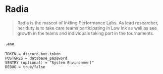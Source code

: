 # Radia
> Radia is the mascot of Inkling Performance Labs. As lead researcher, her duty is to take care teams participating in Low Ink as well as see growth in the teams and individuals taking part in the tournaments.

<!-- Banner -->

#### `.env`
```
TOKEN = discord.bot.token
POSTGRES = database_password
SENTRY (optional) = "System Environment"
DEBUG = true/false
```